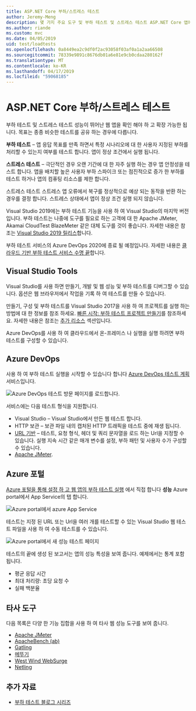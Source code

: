```yaml
---
title: ASP.NET Core 부하/스트레스 테스트
author: Jeremy-Meng
description: 몇 가지 주요 도구 및 부하 테스트 및 스트레스 테스트 ASP.NET Core 앱에 대 한 접근 방법에 알아봅니다.
ms.author: riande
ms.custom: mvc
ms.date: 04/05/2019
uid: test/loadtests
ms.openlocfilehash: 0a8449ea2c9df0f2ac93058f03af0a1a2aa66508
ms.sourcegitcommit: 78339e9891c8676db01a6e81e9cb0cdaa280162f
ms.translationtype: MT
ms.contentlocale: ko-KR
ms.lasthandoff: 04/17/2019
ms.locfileid: "59068185"
---
```

# <a name="aspnet-core-loadstress-testing"></a>ASP.NET Core 부하/스트레스 테스트

부하 테스트 및 스트레스 테스트 성능이 뛰어난 웹 앱을 확인 해야 하 고 확장 가능한 됩니다. 목표는 종종 비슷한 테스트를 공유 하는 경우에 다릅니다.

**부하 테스트** &ndash; 앱 응답 목표를 만족 하면서 특정 시나리오에 대 한 사용자 지정된 부하를 처리할 수 있는지 여부를 테스트 합니다. 앱이 정상 조건에서 실행 됩니다.

**스트레스 테스트** &ndash; 극단적인 경우 오랜 기간에 대 한 자주 실행 하는 경우 앱 안정성을 테스트 합니다. 앱을 배치할 높은 사용자 부하 스파이크 또는 점진적으로 증가 한 부하를 테스트 하거나 앱의 컴퓨팅 리소스를 제한 합니다.

스트레스 테스트 스트레스 앱 오류에서 복구를 정상적으로 예상 되는 동작을 반환 하는 경우를 결정 합니다. 스트레스 상태에서 앱이 정상 조건 실행 되지 않습니다.

Visual Studio 2019에는 부하 테스트 기능을 사용 하 여 Visual Studio의 마지막 버전입니다. 부하 테스트는 나중에 도구를 필요로 하는 고객에 대 한 Apache JMeter, Akamai CloudTest BlazeMeter 같은 대체 도구를 것이 좋습니다. 자세한 내용은 참조는 [Visual Studio 2019 릴리스](/visualstudio/releases/2019/release-notes#test-tools)합니다.

부하 테스트 서비스의 Azure DevOps 2020에 종료 될 예정입니다. 자세한 내용은 [클라우드 기반 부하 테스트 서비스 수명 끝](https://devblogs.microsoft.com/devops/cloud-based-load-testing-service-eol/)합니다.

## <a name="visual-studio-tools"></a>Visual Studio Tools

Visual Studio를 사용 하면 만들기, 개발 및 웹 성능 및 부하 테스트를 디버그할 수 있습니다. 옵션은 웹 브라우저에서 작업을 기록 하 여 테스트를 만들 수 있습니다.

만들기, 구성 및 부하 테스트를 Visual Studio 2017을 사용 하 여 프로젝트를 실행 하는 방법에 대 한 정보를 참조 하세요. [빠른 시작: 부하 테스트 프로젝트 만들기](/visualstudio/test/quickstart-create-a-load-test-project?view=vs-2017)를 참조하세요. 자세한 내용은 참조는 [추가 리소스](#additional-resources) 섹션입니다.

Azure DevOps를 사용 하 여 클라우드에서 온-프레미스 나 실행을 실행 하려면 부하 테스트를 구성할 수 있습니다.

## <a name="azure-devops"></a>Azure DevOps

사용 하 여 부하 테스트 실행을 시작할 수 있습니다 합니다 [Azure DevOps 테스트 계획](/azure/devops/test/load-test/index?view=vsts) 서비스입니다.

![Azure DevOps 테스트 방문 페이지를 로드합니다.](./load-tests/_static/azure-devops-load-test.png)

서비스에는 다음 테스트 형식을 지원합니다.

* Visual Studio &ndash; Visual Studio에서 만든 웹 테스트 합니다.
* HTTP 보관 &ndash; 보관 파일 내의 캡처된 HTTP 트래픽을 테스트 중에 재생 됩니다.
* [URL 기반](/azure/devops/test/load-test/get-started-simple-cloud-load-test?view=vsts) &ndash; 테스트, 요청 형식, 헤더 및 쿼리 문자열을 로드 하는 Url을 지정할 수 있습니다. 실행 지속 시간 같은 매개 변수를 설정, 부하 패턴 및 사용자 수가 구성할 수 있습니다.
* [Apache JMeter](https://jmeter.apache.org/).

## <a name="azure-portal"></a>Azure 포털

[Azure 포털을 통해 설정 하 고 웹 앱의 부하 테스트 실행](/azure/devops/test/load-test/app-service-web-app-performance-test?view=vsts) 에서 직접 합니다 **성능** Azure portal에서 App Service의 탭 합니다.

![Azure portal에서 azure App Service](./load-tests/_static/azure-appservice-perf-test.png)

테스트는 지정 된 URL 또는 Url을 여러 개를 테스트할 수 있는 Visual Studio 웹 테스트 파일을 사용 하 여 수동 테스트를 수 있습니다.

![Azure portal에서 새 성능 테스트 페이지](./load-tests/_static/azure-appservice-perf-test-config.png)

테스트의 끝에 생성 된 보고서는 앱의 성능 특성을 보여 줍니다. 예제에서는 통계 포함 됩니다.

* 평균 응답 시간
* 최대 처리량: 초당 요청 수
* 실패 백분율

## <a name="third-party-tools"></a>타사 도구

다음 목록은 다양 한 기능 집합을 사용 하 여 타사 웹 성능 도구를 보여 줍니다.

* [Apache JMeter](https://jmeter.apache.org/)
* [ApacheBench (ab)](https://httpd.apache.org/docs/2.4/programs/ab.html)
* [Gatling](https://gatling.io/)
* [메뚜기](https://locust.io/)
* [West Wind WebSurge](http://websurge.west-wind.com/)
* [Netling](https://github.com/hallatore/Netling)

## <a name="additional-resources"></a>추가 자료

* [부하 테스트 블로그 시리즈](https://blogs.msdn.microsoft.com/charles_sterling/2015/06/01/load-test-series-part-i-creating-web-performance-tests-for-a-load-test/)
